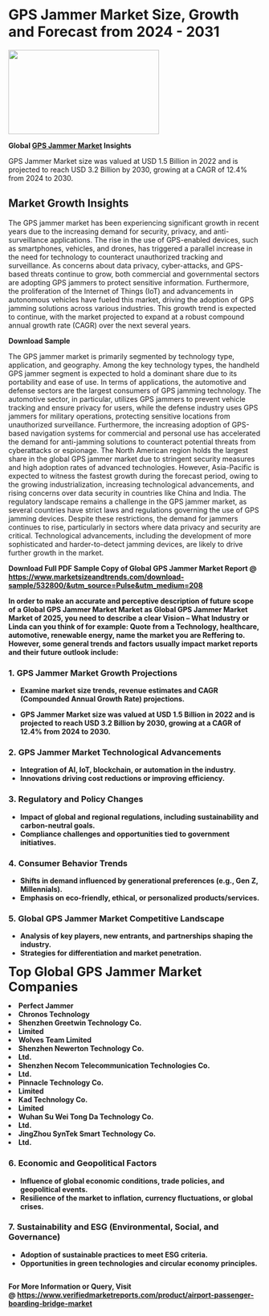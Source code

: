 <H1>GPS Jammer Market Size, Growth and Forecast from 2024 - 2031</H1><img class="aligncenter size-medium wp-image-584254" src="https://thirdeyenews.in/wp-content/uploads/2024/09/Global-Market-Research-300x168.jpeg" alt="" width="300" height="168" /><p><strong>Global&nbsp;<a href="https://www.marketsizeandtrends.com/download-sample/532800/&amp;utm_source=Pulse&amp;utm_medium=208">GPS Jammer Market</a> Insights</strong></p><p>GPS Jammer Market size was valued at USD 1.5 Billion in 2022 and is projected to reach USD 3.2 Billion by 2030, growing at a CAGR of 12.4% from 2024 to 2030.</p><p><h2>Market Growth Insights</h2> <p>The GPS jammer market has been experiencing significant growth in recent years due to the increasing demand for security, privacy, and anti-surveillance applications. The rise in the use of GPS-enabled devices, such as smartphones, vehicles, and drones, has triggered a parallel increase in the need for technology to counteract unauthorized tracking and surveillance. As concerns about data privacy, cyber-attacks, and GPS-based threats continue to grow, both commercial and governmental sectors are adopting GPS jammers to protect sensitive information. Furthermore, the proliferation of the Internet of Things (IoT) and advancements in autonomous vehicles have fueled this market, driving the adoption of GPS jamming solutions across various industries. This growth trend is expected to continue, with the market projected to expand at a robust compound annual growth rate (CAGR) over the next several years.</p> <p><strong>Download Sample</strong></p> <p>The GPS jammer market is primarily segmented by technology type, application, and geography. Among the key technology types, the handheld GPS jammer segment is expected to hold a dominant share due to its portability and ease of use. In terms of applications, the automotive and defense sectors are the largest consumers of GPS jamming technology. The automotive sector, in particular, utilizes GPS jammers to prevent vehicle tracking and ensure privacy for users, while the defense industry uses GPS jammers for military operations, protecting sensitive locations from unauthorized surveillance. Furthermore, the increasing adoption of GPS-based navigation systems for commercial and personal use has accelerated the demand for anti-jamming solutions to counteract potential threats from cyberattacks or espionage. The North American region holds the largest share in the global GPS jammer market due to stringent security measures and high adoption rates of advanced technologies. However, Asia-Pacific is expected to witness the fastest growth during the forecast period, owing to the growing industrialization, increasing technological advancements, and rising concerns over data security in countries like China and India. The regulatory landscape remains a challenge in the GPS jammer market, as several countries have strict laws and regulations governing the use of GPS jamming devices. Despite these restrictions, the demand for jammers continues to rise, particularly in sectors where data privacy and security are critical. Technological advancements, including the development of more sophisticated and harder-to-detect jamming devices, are likely to drive further growth in the market. <p><strong></p><p><span class=""><strong>Download Full PDF Sample Copy of Global GPS Jammer Market Report</strong> @ <a href="https://www.marketsizeandtrends.com/download-sample/532800/&amp;utm_source=Pulse&amp;utm_medium=208" target="_blank">https://www.marketsizeandtrends.com/download-sample/532800/&amp;utm_source=Pulse&amp;utm_medium=208</a></span></p><p>In order to make an accurate and perceptive description of future scope of a Global&nbsp;GPS Jammer Market Market as Global&nbsp;GPS Jammer Market Market of 2025, you need to describe a clear Vision &ndash; What Industry or Linda can you think of for example: Quote from a Technology, healthcare, automotive, renewable energy, name the market you are Reffering to. However, some general trends and factors usually impact market reports and their future outlook include:</p><h3>1.&nbsp;<strong>GPS Jammer Market Growth Projections</strong></h3><ul><li>Examine market size trends, revenue estimates and CAGR (Compounded Annual Growth Rate) projections.</li><li><p>GPS Jammer Market size was valued at USD 1.5 Billion in 2022 and is projected to reach USD 3.2 Billion by 2030, growing at a CAGR of 12.4% from 2024 to 2030.</p></li></ul><h3>2.&nbsp;<strong>GPS Jammer Market Technological Advancements</strong></h3><ul><li>Integration of AI, IoT, blockchain, or automation in the industry.</li><li>Innovations driving cost reductions or improving efficiency.</li></ul><h3>3.&nbsp;<strong>Regulatory and Policy Changes</strong></h3><ul><li>Impact of global and regional regulations, including sustainability and carbon-neutral goals.</li><li>Compliance challenges and opportunities tied to government initiatives.</li></ul><h3>4.&nbsp;<strong>Consumer Behavior Trends</strong></h3><ul><li>Shifts in demand influenced by generational preferences (e.g., Gen Z, Millennials).</li><li>Emphasis on eco-friendly, ethical, or personalized products/services.</li></ul><h3>5.&nbsp;<strong>Global GPS Jammer Market Competitive Landscape</strong></h3><ul><li>Analysis of key players, new entrants, and partnerships shaping the industry.</li><li>Strategies for differentiation and market penetration.</li></ul><p data-pm-slice="1 1 []"><span style="color: inherit; font-family: inherit; font-size: 25px;">Top Global GPS Jammer Market Companies</span></p><div class="" data-test-id=""><p><li>Perfect Jammer</li><li> Chronos Technology</li><li> Shenzhen Greetwin Technology Co.</li><li> Limited</li><li> Wolves Team Limited</li><li> Shenzhen Newerton Technology Co.</li><li> Ltd.</li><li> Shenzhen Necom Telecommunication Technologies Co.</li><li> Ltd.</li><li> Pinnacle Technology Co.</li><li> Limited</li><li> Kad Technology Co.</li><li>Limited</li><li> Wuhan Su Wei Tong Da Technology Co.</li><li> Ltd.</li><li> JingZhou SynTek Smart Technology Co.</li><li> Ltd.</li></p></div><h3>6.&nbsp;<strong>Economic and Geopolitical Factors</strong></h3><ul><li>Influence of global economic conditions, trade policies, and geopolitical events.</li><li>Resilience of the market to inflation, currency fluctuations, or global crises.</li></ul><h3>7.&nbsp;<strong>Sustainability and ESG (Environmental, Social, and Governance)</strong></h3><ul><li>Adoption of sustainable practices to meet ESG criteria.</li><li>Opportunities in green technologies and circular economy principles.</li></ul><h2><strong style="font-size: 14px;">For More Information or Query, Visit @&nbsp;</strong><a style="background-color: #ffffff; font-size: 14px;" href="https://www.marketsizeandtrends.com/report/gps-jammer-market/" target="_blank">https://www.verifiedmarketreports.com/product/airport-passenger-boarding-bridge-market</a></h2>
